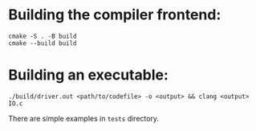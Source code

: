 # Building the compiler frontend:

```
cmake -S . -B build
cmake --build build
```

# Building an executable:

```./build/driver.out <path/to/codefile> -o <output> && clang <output> IO.c```

There are simple examples in `tests` directory.
